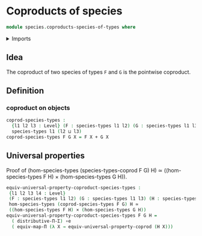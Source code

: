 # Coproducts of species

```agda
module species.coproducts-species-of-types where
```

<details><summary>Imports</summary>

```agda
open import foundation.cartesian-product-types
open import foundation.coproduct-types
open import foundation.equivalences
open import foundation.functoriality-dependent-function-types
open import foundation.type-theoretic-principle-of-choice
open import foundation.universal-property-coproduct-types
open import foundation.universe-levels

open import species.morphisms-species-of-types
open import species.species-of-types
```

</details>

## Idea

The coproduct of two species of types `F` and `G` is the pointwise coproduct.

## Definition

### coproduct on objects

```agda
coprod-species-types :
  {l1 l2 l3 : Level} (F : species-types l1 l2) (G : species-types l1 l3) →
  species-types l1 (l2 ⊔ l3)
coprod-species-types F G X = F X + G X
```

## Universal properties

Proof of (hom-species-types (species-types-coprod F G) H) ≃ ((hom-species-types
F H) × (hom-species-types G H)).

```agda
equiv-universal-property-coproduct-species-types :
 {l1 l2 l3 l4 : Level}
 (F : species-types l1 l2) (G : species-types l1 l3) (H : species-types l1 l4) →
 hom-species-types (coprod-species-types F G) H ≃
 ((hom-species-types F H) × (hom-species-types G H))
equiv-universal-property-coproduct-species-types F G H =
  ( distributive-Π-Σ) ∘e
  ( equiv-map-Π (λ X → equiv-universal-property-coprod (H X)))
```
